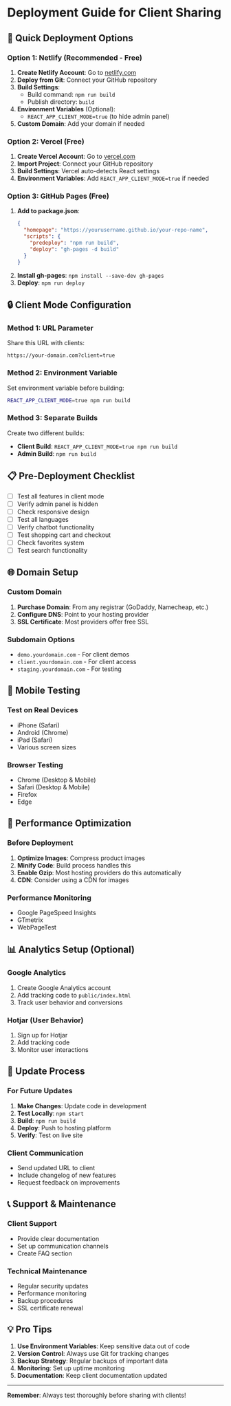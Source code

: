 # Deployment Guide for Client Sharing

## 🚀 Quick Deployment Options

### Option 1: Netlify (Recommended - Free)
1. **Create Netlify Account**: Go to [netlify.com](https://netlify.com)
2. **Deploy from Git**: Connect your GitHub repository
3. **Build Settings**:
   - Build command: `npm run build`
   - Publish directory: `build`
4. **Environment Variables** (Optional):
   - `REACT_APP_CLIENT_MODE=true` (to hide admin panel)
5. **Custom Domain**: Add your domain if needed

### Option 2: Vercel (Free)
1. **Create Vercel Account**: Go to [vercel.com](https://vercel.com)
2. **Import Project**: Connect your GitHub repository
3. **Build Settings**: Vercel auto-detects React settings
4. **Environment Variables**: Add `REACT_APP_CLIENT_MODE=true` if needed

### Option 3: GitHub Pages (Free)
1. **Add to package.json**:
   ```json
   {
     "homepage": "https://yourusername.github.io/your-repo-name",
     "scripts": {
       "predeploy": "npm run build",
       "deploy": "gh-pages -d build"
     }
   }
   ```
2. **Install gh-pages**: `npm install --save-dev gh-pages`
3. **Deploy**: `npm run deploy`

## 🔒 Client Mode Configuration

### Method 1: URL Parameter
Share this URL with clients:
```
https://your-domain.com?client=true
```

### Method 2: Environment Variable
Set environment variable before building:
```bash
REACT_APP_CLIENT_MODE=true npm run build
```

### Method 3: Separate Builds
Create two different builds:
- **Client Build**: `REACT_APP_CLIENT_MODE=true npm run build`
- **Admin Build**: `npm run build`

## 📋 Pre-Deployment Checklist

- [ ] Test all features in client mode
- [ ] Verify admin panel is hidden
- [ ] Check responsive design
- [ ] Test all languages
- [ ] Verify chatbot functionality
- [ ] Test shopping cart and checkout
- [ ] Check favorites system
- [ ] Test search functionality

## 🌐 Domain Setup

### Custom Domain
1. **Purchase Domain**: From any registrar (GoDaddy, Namecheap, etc.)
2. **Configure DNS**: Point to your hosting provider
3. **SSL Certificate**: Most providers offer free SSL

### Subdomain Options
- `demo.yourdomain.com` - For client demos
- `client.yourdomain.com` - For client access
- `staging.yourdomain.com` - For testing

## 📱 Mobile Testing

### Test on Real Devices
- iPhone (Safari)
- Android (Chrome)
- iPad (Safari)
- Various screen sizes

### Browser Testing
- Chrome (Desktop & Mobile)
- Safari (Desktop & Mobile)
- Firefox
- Edge

## 🔧 Performance Optimization

### Before Deployment
1. **Optimize Images**: Compress product images
2. **Minify Code**: Build process handles this
3. **Enable Gzip**: Most hosting providers do this automatically
4. **CDN**: Consider using a CDN for images

### Performance Monitoring
- Google PageSpeed Insights
- GTmetrix
- WebPageTest

## 📊 Analytics Setup (Optional)

### Google Analytics
1. Create Google Analytics account
2. Add tracking code to `public/index.html`
3. Track user behavior and conversions

### Hotjar (User Behavior)
1. Sign up for Hotjar
2. Add tracking code
3. Monitor user interactions

## 🔄 Update Process

### For Future Updates
1. **Make Changes**: Update code in development
2. **Test Locally**: `npm start`
3. **Build**: `npm run build`
4. **Deploy**: Push to hosting platform
5. **Verify**: Test on live site

### Client Communication
- Send updated URL to client
- Include changelog of new features
- Request feedback on improvements

## 📞 Support & Maintenance

### Client Support
- Provide clear documentation
- Set up communication channels
- Create FAQ section

### Technical Maintenance
- Regular security updates
- Performance monitoring
- Backup procedures
- SSL certificate renewal

## 💡 Pro Tips

1. **Use Environment Variables**: Keep sensitive data out of code
2. **Version Control**: Always use Git for tracking changes
3. **Backup Strategy**: Regular backups of important data
4. **Monitoring**: Set up uptime monitoring
5. **Documentation**: Keep client documentation updated

---

**Remember**: Always test thoroughly before sharing with clients! 